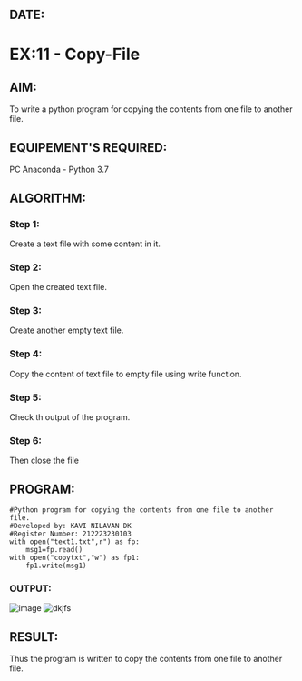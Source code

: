 ## DATE:
# EX:11 - Copy-File
## AIM:
To write a python program for copying the contents from one file to another file.
## EQUIPEMENT'S REQUIRED: 
PC
Anaconda - Python 3.7 
## ALGORITHM: 
### Step 1:
Create a text file with some content in it.
### Step 2: 
Open the created text file.
### Step 3: 
Create another empty text file.
### Step 4:  
Copy the content of text file to empty file using write function.
### Step 5: 
Check th output of the program.
### Step 6: 
Then close the file
## PROGRAM:
```
#Python program for copying the contents from one file to another file.
#Developed by: KAVI NILAVAN DK
#Register Number: 212223230103
with open("text1.txt",r") as fp:
    msg1=fp.read()
with open("copytxt","w") as fp1:
    fp1.write(msg1)
```
### OUTPUT:
![image](https://github.com/user-attachments/assets/c77e975b-9b29-424d-8bb9-fe199dfdabdc)
![dkjfs](https://github.com/user-attachments/assets/75e0770e-08a7-49aa-b0e6-907838747622)
## RESULT:
Thus the program is written to copy the contents from one file to another file.
